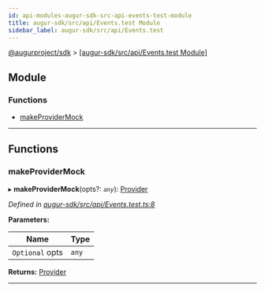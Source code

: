 ```yaml
---
id: api-modules-augur-sdk-src-api-events-test-module
title: augur-sdk/src/api/Events.test Module
sidebar_label: augur-sdk/src/api/Events.test
---
```


[@augurproject/sdk](api-readme.md) > [[augur-sdk/src/api/Events.test Module]](api-modules-augur-sdk-src-api-events-test-module.md)

## Module

### Functions

* [makeProviderMock](api-modules-augur-sdk-src-api-events-test-module.md#makeprovidermock)

---

## Functions

<a id="makeprovidermock"></a>

###  makeProviderMock

▸ **makeProviderMock**(opts?: *`any`*): [Provider](api-interfaces-augur-sdk-src-ethereum-provider-provider.md)

*Defined in [augur-sdk/src/api/Events.test.ts:8](https://github.com/AugurProject/augur/blob/1e1466f1d3/packages/augur-sdk/src/api/Events.test.ts#L8)*

**Parameters:**

| Name | Type |
| ------ | ------ |
| `Optional` opts | `any` |

**Returns:** [Provider](api-interfaces-augur-sdk-src-ethereum-provider-provider.md)

___

